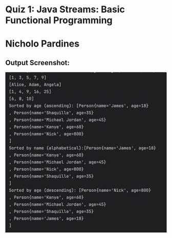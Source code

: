 # Quiz 1: Java Streams: Basic Functional Programming
# Nicholo Pardines
## Output Screenshot:
![img.png](img.png)
